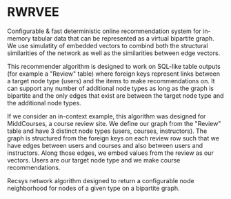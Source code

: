 # RWRVEE

Configurable & fast deterministic online recommendation system for in-memory tabular data that can be represented as a virtual bipartite graph. We use simulatity of embedded vectors to combind both the structural similarities of the network as well as the similarities between edge vectors.

This recommender algorithm is designed to work on SQL-like table outputs (for example a "Review" table) where foreign keys represent links between a target node type (users) and the items to make recommendations on. It can support any number of additional node types as long as the graph is bipartite and the only edges that exist are between the target node type and the additional node types.

If we consider an in-context example, this algorithm was designed for MiddCourses, a course review site. We define our graph from the "Review" table and have 3 distinct node types (users, courses, instructors). The graph is structured from the foreign keys on each review row such that we have edges between users and courses and also between users and instructors. Along those edges, we embed values from the review as our vectors. Users are our target node type and we make course recommendations.

Recsys network algorithm designed to return a configurable node neighborhood for nodes of a given type on a bipartite graph.
